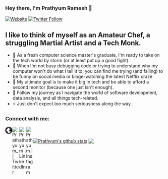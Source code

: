 ### Hey there, I'm Prathyum Ramesh 👋

[![Website](https://img.shields.io/website?label=My_website&style=for-the-badge&url=https%3A%2F%2Fcodestackr.com)](https://prathyum.github.io)
[![Twitter Follow](https://img.shields.io/twitter/follow/Prathyum?color=1DA1F2&logo=twitter&style=for-the-badge)](https://twitter.com/prathyum_)

## I like to think of myself as an Amateur Chef, a struggling Martial Artist and a Tech Monk.
- 🌱 As a fresh computer science master's graduate, I'm ready to take on the tech world by storm (or at least put up a good fight).
- 👯 When I'm not busy debugging code or trying to understand why my computer won't do what I tell it to, you can find me trying (and failing) to be funny on social  media or binge-watching the latest Netflix craze
- 🤔 My ultimate goal is to make it big in tech and be able to afford a second monitor (because one just isn't enough).
- 🥅 Follow my journey as I navigate the world of software development, data analysis, and all things tech-related.
- ⚡ Just don't expect too much seriousness along the way.


### Connect with me:

[<img align="left" alt="My site" width="22px" src="https://raw.githubusercontent.com/iconic/open-iconic/master/svg/globe.svg" />][website]
[<img align="left" alt="Prathyum_ | Twitter" width="22px" src="https://cdn.jsdelivr.net/npm/simple-icons@v3/icons/twitter.svg" />][twitter]
[<img align="left" alt="Prathyum | LinkedIn" width="22px" src="https://cdn.jsdelivr.net/npm/simple-icons@v3/icons/linkedin.svg" />][linkedin]
[<img align="left" alt="Prathyum | Instagram" width="22px" src="https://cdn.jsdelivr.net/npm/simple-icons@v3/icons/instagram.svg" />][instagram]

<br />
<br >
<a href="https://github.com/anuraghazra/github-readme-stats"><img align="center" src="https://github-readme-stats.vercel.app/api?username=prathyum&hide=contribs,stars&show_icons=true&hide_border=true&count_private=true" alt="Prathyum's github stats" /></a> 
<a href="https://github.com/anuraghazra/github-readme-stats"><img align="center" src="https://github-readme-stats.vercel.app/api/top-langs/?username=prathyum&layout=compact&exclude_repo=ML-models-practice,Heart-Disease-prediction,Alumni&hide_border=true" /></a>

[website]: https://prathyum.github.io/
[twitter]: https://twitter.com/prathyum_
[instagram]: https://www.instagram.com/prathyum._.13/
[linkedin]: https://www.linkedin.com/in/prathyum/
